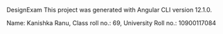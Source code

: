 
DesignExam
This project was generated with Angular CLI version 12.1.0.

Name: Kanishka Ranu, Class roll no.: 69, University Roll no.: 10900117084
